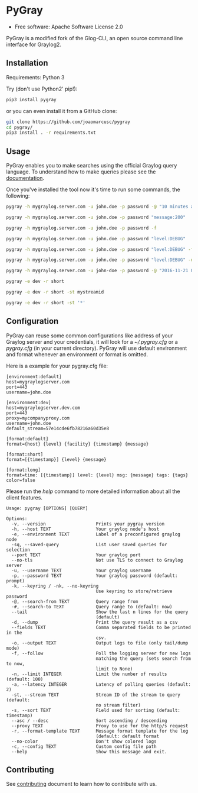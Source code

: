 PyGray
===============================

* Free software: Apache Software License 2.0

PyGray is a modified fork of the Glog-CLI, an open source command line interface for Graylog2.

## Installation

Requirements: Python 3

Try (don't use Python2' pip!):

```bash
pip3 install pygray
```

or you can even install it from a GitHub clone:

```bash
git clone https://github.com/joaomarcusc/pygray
cd pygray/
pip3 install . -r requirements.txt
```

## Usage

PyGray enables you to make searches using the official Graylog query language. To understand how to make queries 
please see the [documentation](http://docs.graylog.org/en/2.1/pages/queries.html).

Once you've installed the tool now it's time to run some commands, the following:

```bash
pygray -h mygraylog.server.com -u john.doe -p password -@ "10 minutes ago" "source:my-app-server"
```

```bash
pygray -h mygraylog.server.com -u john.doe -p password "message:200"
```
```bash
pygray -h mygraylog.server.com -u john.doe -p password -f
```

```bash
pygray -h mygraylog.server.com -u john.doe -p password "level:DEBUG"
```

```bash
pygray -h mygraylog.server.com -u john.doe -p password "level:DEBUG" -f
```

```bash
pygray -h mygraylog.server.com -u john.doe -p password "level:DEBUG" -d --fields timestamp,level,message -o dump.csv
```

```bash
pygray -h mygraylog.server.com -u john-doe -p password -@ "2016-11-21 00:00:00" -# "2016-11-21 01:00:00" 'message:blabla'
```

```bash
pygray -e dev -r short
```

```bash
pygray -e dev -r short -st mystreamid
```

```bash
pygray -e dev -r short -st '*'
```


## Configuration


PyGray can reuse some common configurations like address of your Graylog server and your credentials, it will look for a
*~/.pygray.cfg* or a *pygray.cfg* (in your current directory). PyGray will use default environment and format 
whenever an environment or format is omitted.

Here is a example for your pygray.cfg file:

```
[environment:default]
host=mygraylogserver.com
port=443
username=john.doe

[environment:dev]
host=mygraylogserver.dev.com
port=443
proxy=mycompanyproxy.com
username=john.doe
default_stream=57e14cde6fb78216a60d35e8

[format:default]
format={host} {level} {facility} {timestamp} {message}
    
[format:short]
format=[{timestamp}] {level} {message}
    
[format:long]
format=time: [{timestamp}] level: {level} msg: {message} tags: {tags}
color=false
```

Please run the *help* command to more detailed information about all the client features.

```
Usage: pygray [OPTIONS] [QUERY]

Options:
  -v, --version                   Prints your pygray version
  -h, --host TEXT                 Your graylog node's host
  -e, --environment TEXT          Label of a preconfigured graylog node
  -sq, --saved-query              List user saved queries for selection
  --port TEXT                     Your graylog port
  --no-tls                        Not use TLS to connect to Graylog server
  -u, --username TEXT             Your graylog username
  -p, --password TEXT             Your graylog password (default: prompt)
  -k, --keyring / -nk, --no-keyring
                                  Use keyring to store/retrieve password
  -@, --search-from TEXT          Query range from
  -#, --search-to TEXT            Query range to (default: now)
  --tail                          Show the last n lines for the query
                                  (default)
  -d, --dump                      Print the query result as a csv
  --fields TEXT                   Comma separated fields to be printed in the
                                  csv.
  -o, --output TEXT               Output logs to file (only tail/dump mode)
  -f, --follow                    Poll the logging server for new logs
                                  matching the query (sets search from to now,
                                  limit to None)
  -n, --limit INTEGER             Limit the number of results (default: 100)
  -a, --latency INTEGER           Latency of polling queries (default: 2)
  -st, --stream TEXT              Stream ID of the stream to query (default:
                                  no stream filter)
  -s, --sort TEXT                 Field used for sorting (default: timestamp)
  --asc / --desc                  Sort ascending / descending
  --proxy TEXT                    Proxy to use for the http/s request
  -r, --format-template TEXT      Message format template for the log
                                  (default: default format
  --no-color                      Don't show colored logs
  -c, --config TEXT               Custom config file path
  --help                          Show this message and exit.
  ```

## Contributing
See [contributing](https://github.com/globocom/PyGray/blob/master/CONTRIBUTING.rst) document to learn how to contribute with us.
